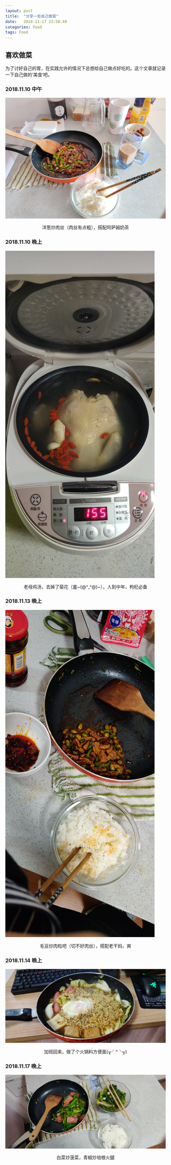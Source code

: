 ```yaml
---
layout: post
title:  "分享一些自己做菜"
date:   2018-11-17 23:58:49
categories: Food
tags: Food
---
```

## 喜欢做菜
为了讨好自己的胃，在实践允许的情况下总想给自己做点好吃的。这个文章就记录一下自己做的‘美食’吧。

### 2018.11.10 中午


![2018-11-10-l](/assets/img/food/2018-11-10-l.jpg)
<center>洋葱炒肉丝（肉丝有点粗），搭配阿萨姆奶茶</center>

### 2018.11.10 晚上


![2018-11-13-d](/assets/img/food/2018-11-10-d.jpg)
<center>老母鸡汤，去掉了菊花（羞~(@^_^@)~），人到中年，枸杞必备</center>

### 2018.11.13 晚上


![2018-11-13-d](/assets/img/food/2018-11-13-d.jpg)
<center>毛豆炒肉粒吧（切不好肉丝），搭配老干妈，爽</center>

### 2018.11.14 晚上


![2018-11-14-d](/assets/img/food/2018-11-14-d.jpg)
<center>加班回来，做了个火锅料方便面(╥╯^╰╥)</center>

### 2018.11.17 晚上


![2018-11-17-d](/assets/img/food/2018-11-17-d.jpg)
<center>白菜炒菠菜，青椒炒培根火腿</center>